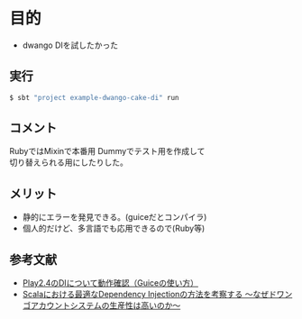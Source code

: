 # 目的
- dwango DIを試したかった

## 実行

```bash
$ sbt "project example-dwango-cake-di" run 
```

## コメント

RubyではMixinで本番用 Dummyでテスト用を作成して  
切り替えられる用にしたりした。  

## メリット

- 静的にエラーを発見できる。(guiceだとコンパイラ) 
- 個人的だけど、多言語でも応用できるので(Ruby等)



## 参考文献
- [Play2.4のDIについて動作確認（Guiceの使い方）](https://qiita.com/mtoyoshi/items/768a1a8ece5a9be7254e)
- [Scalaにおける最適なDependency Injectionの方法を考察する 〜なぜドワンゴアカウントシステムの生産性は高いのか〜](https://qiita.com/pab_tech/items/1c0bdbc8a61949891f1f)
